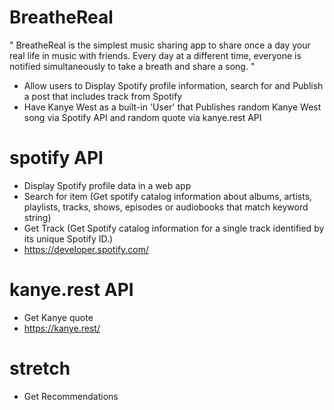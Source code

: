 # BreatheReal
" BreatheReal is the simplest music sharing app to share once a day your real life in music with friends.
Every day at a different time, everyone is notified simultaneously to take a breath and share a song. " 

- Allow users to Display Spotify profile information, search for and Publish a post that includes track from Spotify 
- Have Kanye West as a built-in 'User' that Publishes random Kanye West song via Spotify API and random quote via kanye.rest API 

# spotify API 
- Display Spotify profile data in a web app
- Search for item (Get spotify catalog information about albums, artists, playlists, tracks, shows, episodes or audiobooks that match keyword string)
- Get Track (Get Spotify catalog information for a single track identified by its unique Spotify ID.)
- https://developer.spotify.com/

# kanye.rest API 
- Get Kanye quote
- https://kanye.rest/

# stretch
- Get Recommendations  
